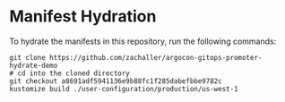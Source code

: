 # Manifest Hydration

To hydrate the manifests in this repository, run the following commands:

```shell
git clone https://github.com/zachaller/argocon-gitops-promoter-hydrate-demo
# cd into the cloned directory
git checkout a8691adf5941136e9b88fc1f285dabefbbe9782c
kustomize build ./user-configuration/production/us-west-1
```
